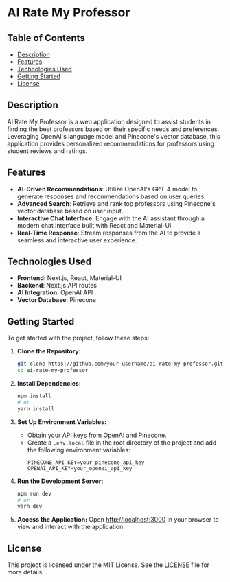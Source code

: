 # AI Rate My Professor

## Table of Contents

- [Description](#description)
- [Features](#features)
- [Technologies Used](#technologies-used)
- [Getting Started](#getting-started)
- [License](#license)

## Description

AI Rate My Professor is a web application designed to assist students in finding the best professors based on their specific needs and preferences. Leveraging OpenAI's language model and Pinecone's vector database, this application provides personalized recommendations for professors using student reviews and ratings.

## Features

- **AI-Driven Recommendations**: Utilize OpenAI's GPT-4 model to generate responses and recommendations based on user queries.
- **Advanced Search**: Retrieve and rank top professors using Pinecone's vector database based on user input.
- **Interactive Chat Interface**: Engage with the AI assistant through a modern chat interface built with React and Material-UI.
- **Real-Time Response**: Stream responses from the AI to provide a seamless and interactive user experience.

## Technologies Used

- **Frontend**: Next.js, React, Material-UI
- **Backend**: Next.js API routes
- **AI Integration**: OpenAI API
- **Vector Database**: Pinecone

## Getting Started

To get started with the project, follow these steps:

1. **Clone the Repository:**
   ```bash
   git clone https://github.com/your-username/ai-rate-my-professor.git
   cd ai-rate-my-professor
   ```

2. **Install Dependencies:**
   ```bash
   npm install
   # or
   yarn install
   ```

3. **Set Up Environment Variables:**
   - Obtain your API keys from OpenAI and Pinecone.
   - Create a `.env.local` file in the root directory of the project and add the following environment variables:
     ```env
     PINECONE_API_KEY=your_pinecone_api_key
     OPENAI_API_KEY=your_openai_api_key
     ```

4. **Run the Development Server:**
   ```bash
   npm run dev
   # or
   yarn dev
   ```

5. **Access the Application:**
   Open [http://localhost:3000](http://localhost:3000) in your browser to view and interact with the application.

## License

This project is licensed under the MIT License. See the [LICENSE](./LICENSE) file for more details.